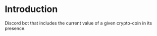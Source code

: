 # Introduction 
Discord bot that includes the current value of a given crypto-coin in its presence.

